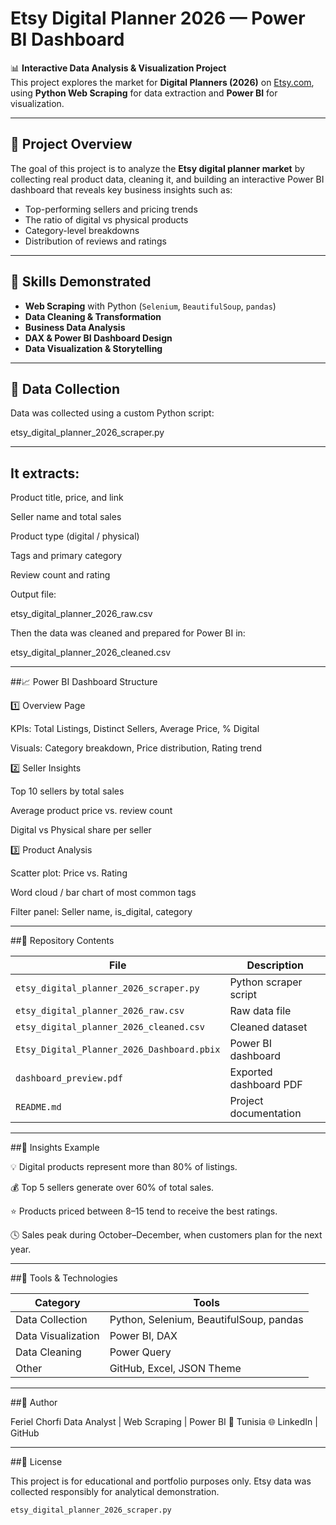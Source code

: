 # Etsy Digital Planner 2026 — Power BI Dashboard

📊 **Interactive Data Analysis & Visualization Project**  
This project explores the market for **Digital Planners (2026)** on [Etsy.com](https://www.etsy.com), using **Python Web Scraping** for data extraction and **Power BI** for visualization.

---

## 🚀 Project Overview

The goal of this project is to analyze the **Etsy digital planner market** by collecting real product data, cleaning it, and building an interactive Power BI dashboard that reveals key business insights such as:

- Top-performing sellers and pricing trends  
- The ratio of digital vs physical products  
- Category-level breakdowns  
- Distribution of reviews and ratings  

---

## 🧠 Skills Demonstrated

- **Web Scraping** with Python (`Selenium`, `BeautifulSoup`, `pandas`)  
- **Data Cleaning & Transformation**  
- **Business Data Analysis**  
- **DAX & Power BI Dashboard Design**  
- **Data Visualization & Storytelling**

---

## 🧩 Data Collection

Data was collected using a custom Python script:

etsy_digital_planner_2026_scraper.py

---

## It extracts:

Product title, price, and link

Seller name and total sales

Product type (digital / physical)

Tags and primary category

Review count and rating

Output file:

etsy_digital_planner_2026_raw.csv

Then the data was cleaned and prepared for Power BI in:

etsy_digital_planner_2026_cleaned.csv

---

##📈 Power BI Dashboard Structure

1️⃣ Overview Page

KPIs: Total Listings, Distinct Sellers, Average Price, % Digital

Visuals: Category breakdown, Price distribution, Rating trend

2️⃣ Seller Insights

Top 10 sellers by total sales

Average product price vs. review count

Digital vs Physical share per seller

3️⃣ Product Analysis

Scatter plot: Price vs. Rating

Word cloud / bar chart of most common tags

Filter panel: Seller name, is_digital, category


---

##📂 Repository Contents


| File                                       | Description            |
| ------------------------------------------ | ---------------------- |
| `etsy_digital_planner_2026_scraper.py`     | Python scraper script  |
| `etsy_digital_planner_2026_raw.csv`        | Raw data file          |
| `etsy_digital_planner_2026_cleaned.csv`    | Cleaned dataset        |
| `Etsy_Digital_Planner_2026_Dashboard.pbix` | Power BI dashboard     |
| `dashboard_preview.pdf`                    | Exported dashboard PDF |
| `README.md`                                | Project documentation  |



---

##🧭 Insights Example

💡 Digital products represent more than 80% of listings.

💰 Top 5 sellers generate over 60% of total sales.

⭐ Products priced between $8–$15 tend to receive the best ratings.

🕓 Sales peak during October–December, when customers plan for the next year.

---

##🧩 Tools & Technologies


| Category           | Tools                                   |
| ------------------ | --------------------------------------- |
| Data Collection    | Python, Selenium, BeautifulSoup, pandas |
| Data Visualization | Power BI, DAX                           |
| Data Cleaning      | Power Query                             |
| Other              | GitHub, Excel, JSON Theme               |

---

##💼 Author

Feriel Chorfi
Data Analyst | Web Scraping | Power BI
📍 Tunisia
🌐 LinkedIn
 | GitHub


---

##📜 License

This project is for educational and portfolio purposes only.
Etsy data was collected responsibly for analytical demonstration.
















```bash
etsy_digital_planner_2026_scraper.py

